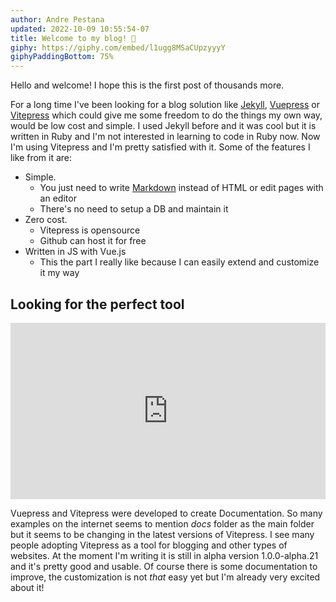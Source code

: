 ```yaml
---
author: Andre Pestana
updated: 2022-10-09 10:55:54-07
title: Welcome to my blog! 🎉
giphy: https://giphy.com/embed/l1ugg8MSaCUpzyyyY
giphyPaddingBottom: 75%
---
```


<!-- excerpt -->

Hello and welcome! I hope this is the first post of thousands more.

For a long time I've been looking for a blog solution like [Jekyll](https://jekyllrb.com/), [Vuepress](https://vuepress.vuejs.org/) or [Vitepress](https://vitepress.vuejs.org/) which could give me some freedom to do the things my own way, would be low cost and simple. I used Jekyll before and it was cool but it is written in Ruby and I'm not interested in learning to code in Ruby now. Now I'm using Vitepress and I'm pretty satisfied with it. Some of the features I like from it are:

<!-- excerpt -->

- Simple.
  - You just need to write [Markdown](https://en.wikipedia.org/wiki/Markdown) instead of HTML or edit pages with an editor
  - There's no need to setup a DB and maintain it
- Zero cost.
  - Vitepress is opensource
  - Github can host it for free
- Written in JS with Vue.js
  - This the part I really like because I can easily extend and customize it my way

## Looking for the perfect tool

<div style="width:100%;height:0;padding-bottom:56%;position:relative;"><iframe src="https://giphy.com/embed/3hQ0hZDo4QhR6" width="100%" height="100%" style="position:absolute" frameBorder="0" class="giphy-embed" allowFullScreen></iframe></div>

Vuepress and Vitepress were developed to create Documentation. So many examples on the internet seems to mention _docs_ folder as the main folder but it seems to be changing in the latest versions of Vitepress. I see many people adopting Vitepress as a tool for blogging and other types of websites. At the moment I'm writing it is still in alpha version 1.0.0-alpha.21 and it's pretty good and usable. Of course there is some documentation to improve, the customization is not _that_ easy yet but I'm already very excited about it!

<!-- <Disqus shortname='andre-pestana' />
<script setup>
import { Disqus } from 'vue-disqus'
</script> -->
